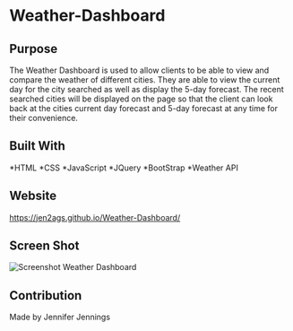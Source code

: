 # Weather-Dashboard

## Purpose
The Weather Dashboard is used to allow clients to be able to view and compare the weather of different cities. They are able to view the current day for the city searched as well as display the 5-day forecast. The recent searched cities will be displayed on the page so that the client can look back at the cities current day forecast and 5-day forecast at any time for their convenience.

## Built With
*HTML
*CSS
*JavaScript
*JQuery
*BootStrap
*Weather API

## Website
https://jen2ags.github.io/Weather-Dashboard/

## Screen Shot
![Screenshot Weather Dashboard]()


## Contribution
Made by Jennifer Jennings
